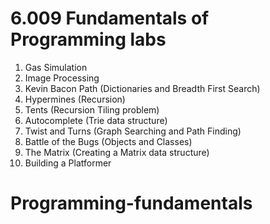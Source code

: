 6.009 Fundamentals of Programming labs
======================================

1. Gas Simulation
1. Image Processing
1. Kevin Bacon Path (Dictionaries and Breadth First Search)
1. Hypermines (Recursion)
1. Tents (Recursion Tiling problem)
1. Autocomplete (Trie data structure)
1. Twist and Turns (Graph Searching and Path Finding)
1. Battle of the Bugs (Objects and Classes)
1. The Matrix (Creating a Matrix data structure)
1. Building a Platformer

# Programming-fundamentals
